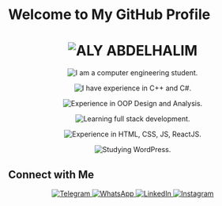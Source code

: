 # Welcome to My GitHub Profile

<div align="center">
  <h1>
    <img src="https://readme-typing-svg.herokuapp.com?font=Fira+Code&weight=900&size=50&duration=3000&pause=1000&color=1D3557&center=true&vCenter=true&width=800&height=80&lines=ALY+ABDELHALIM" alt="ALY ABDELHALIM">
  </h1>
</div>

<div align="center">
  <p>
    <img src="https://readme-typing-svg.herokuapp.com?font=Fira+Code&size=30&duration=4000&pause=1000&color=FF5733&center=true&vCenter=true&width=1000&height=80&lines=I+am+a+computer+engineering+student." alt="I am a computer engineering student.">
  </p>
  <p>
    <img src="https://readme-typing-svg.herokuapp.com?font=Fira+Code&size=30&duration=4000&pause=1000&color=33FF57&center=true&vCenter=true&width=1000&height=80&lines=I+have+experience+in+C%2B%2B+and+C%23." alt="I have experience in C++ and C#.">
  </p>
  <p>
    <img src="https://readme-typing-svg.herokuapp.com?font=Fira+Code&size=30&duration=4000&pause=1000&color=3357FF&center=true&vCenter=true&width=1000&height=80&lines=Experience+in+OOP+Design+and+Analysis." alt="Experience in OOP Design and Analysis.">
  </p>
  <p>
    <img src="https://readme-typing-svg.herokuapp.com?font=Fira+Code&size=30&duration=4000&pause=1000&color=FF33A1&center=true&vCenter=true&width=1000&height=80&lines=Learning+full+stack+development." alt="Learning full stack development.">
  </p>
  <p>
    <img src="https://readme-typing-svg.herokuapp.com?font=Fira+Code&size=30&duration=4000&pause=1000&color=FF5733&center=true&vCenter=true&width=1000&height=80&lines=Experience+in+HTML%2C+CSS%2C+JS%2C+ReactJS." alt="Experience in HTML, CSS, JS, ReactJS.">
  </p>
  <p>
    <img src="https://readme-typing-svg.herokuapp.com?font=Fira+Code&size=30&duration=4000&pause=1000&color=33FF57&center=true&vCenter=true&width=1000&height=80&lines=Studying+WordPress." alt="Studying WordPress.">
  </p>
</div>

## Connect with Me

<div align="center">
  <a href="https://t.me/alyabdelhalim" target="_blank">
    <img src="https://img.shields.io/badge/Telegram-2CA5E0?style=for-the-badge&logo=telegram&logoColor=white" alt="Telegram">
  </a>
  <a href="https://wa.me/905527797598?text=Hello,%20I%20need%20your%20help%20in..." target="_blank">
    <img src="https://img.shields.io/badge/WhatsApp-25D366?style=for-the-badge&logo=whatsapp&logoColor=white" alt="WhatsApp">
  </a>
  <a href="https://www.linkedin.com/in/aly-abdelhalim-5132a221b/" target="_blank">
    <img src="https://img.shields.io/badge/LinkedIn-0A66C2?style=for-the-badge&logo=linkedin&logoColor=white" alt="LinkedIn">
  </a>
  <a href="https://www.instagram.com/aliabdelhalim27/" target="_blank">
    <img src="https://img.shields.io/badge/Instagram-E4405F?style=for-the-badge&logo=instagram&logoColor=white" alt="Instagram">
  </a>
</div>

